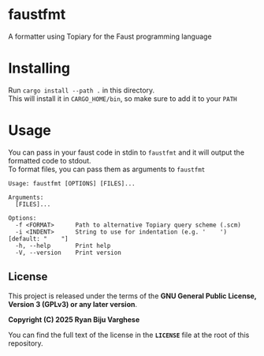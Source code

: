 # faustfmt

A formatter using Topiary for the Faust programming language

# Installing

Run `cargo install --path .` in this directory.  
This will install it in `CARGO_HOME/bin`, so make sure to add it to your `PATH`

# Usage

You can pass in your faust code in stdin to `faustfmt` and it will output the formatted code to stdout.  
To format files, you can pass them as arguments to `faustfmt`  
```
Usage: faustfmt [OPTIONS] [FILES]...

Arguments:
  [FILES]...

Options:
  -f <FORMAT>      Path to alternative Topiary query scheme (.scm)
  -i <INDENT>      String to use for indentation (e.g. '    ') [default: "    "]
  -h, --help       Print help
  -V, --version    Print version
```


## License

This project is released under the terms of the **GNU General Public License, Version 3 (GPLv3) or any later version**.

**Copyright (C) 2025 Ryan Biju Varghese**

You can find the full text of the license in the **`LICENSE`** file at the root of this repository.
